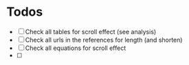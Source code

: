 # Todos


- [ ] Check all tables for scroll effect (see analysis)
- [ ] Check all urls in the references for length (and shorten)
- [ ] Check all equations for scroll effect 
- [ ] 
